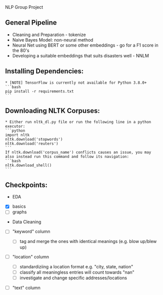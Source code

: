 NLP Group Project

## General Pipeline
   * Cleaning and Preparation
	- tokenize 
   * Naive Bayes Model: non-neural method
   * Neural Net using BERT or some other embeddings
	- go for a F1 score in the 80's
   * Developing a suitable embeddings that suits disasters well
	- NNLM

## Installing Dependencies:    
    * [NOTE] TensorFlow is currently not available for Python 3.8.0+
    ```bash
    pip install -r requirements.txt
    ``` 
## Downloading NLTK Corpuses:
    * Either run nltk_dl.py file or run the following line in a python executor:
    ```python
    import nltk
    nltk.download('stopwords')
    nltk.download('reuters')
    ```
    If nltk.download('corpus_name') conflicts causes an issue, you may also instead run this command and follow its navigation: 
    ```bash
    nltk.download_shell()
    ```

## Checkpoints:
* EDA
- [x] basics
- [ ] graphs

* Data Cleaning
- [ ] "keyword" column
    - [ ] tag and merge the ones with identical meanings (e.g. blow up/blew 	up)
- [ ] "location" column
    - [ ] standardiziing a location format e.g. "city, state, nation"
    - [ ] classify all meaningless entries will count towards "nan"
    - [ ] investigate and change specific addresses/locations 
- [ ] "text" column
    

